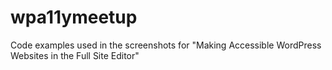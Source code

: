 # wpa11ymeetup
Code examples used in the screenshots for "Making Accessible WordPress Websites in the Full Site Editor"
